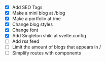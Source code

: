 - [x] Add SEO Tags
- [x] Make a mini blog at /blog
- [x] Make a portfolio at /me
- [x] Change blog styles
- [x] Change font
- [x] Add Singleton shiki at svelte.config
- [ ] Add rss feed
- [ ] Limit the amount of blogs that appears in /
- [ ] Simplify routes with components
